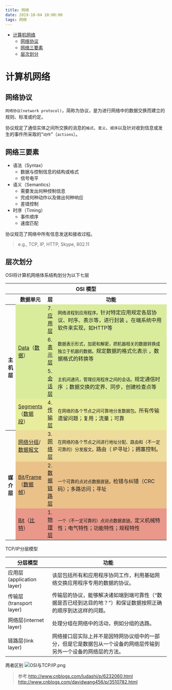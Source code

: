 ```yaml
---
title: 网络
date: 2019-10-04 10:00:00
tags: 网络
---
```


<!-- toc orderedList:0 depthFrom:1 depthTo:6 -->

- [计算机网络](#计算机网络)
  - [网络协议](#网络协议)
  - [网络三要素](#网络三要素)
  - [层次划分](#层次划分)

<!-- tocstop -->

# 计算机网络

## 网络协议

`网络协议(network protocol)`，简称为协议，是为进行网络中的数据交换而建立的规则、标准或约定。

协议规定了通信实体之间所交换的消息的`格式`、`意义`、`顺序`以及针对收到信息或发生的事件所采取的“`动作`”（`actions`）。

## 网络三要素

- 语法（Syntax）
  - 数据与控制信息的结构或格式
  - 信号电平
- 语义（Semantics）
  - 需要发出何种控制信息
  - 完成何种动作以及做出何种响应
  - 差错控制
- 时序（Timing）
  - 事件顺序
  - 速度匹配

协议规范了网络中所有信息发送和接收过程。

> e.g., TCP, IP, HTTP, Skype,  802.11

## 层次划分

OSI将计算机网络体系结构划分为以下七层

<table class="wikitable" style="margin: 1em auto 1em auto;">
<tbody><tr>
<th colspan="5"><span id="pos_placeholder" style="width: 0px; height: 0px; visibility: hidden; margin: 0px; padding: 0px;"></span>OSI 模型</th>
</tr>
<tr>
<th></th>
<th>数据单元</th>
<th>层</th>
<th style="width:30em;">功能</th>
</tr>
<tr>
<th rowspan="4">主机层</th>
<td style="background:#d8ec9c;" rowspan="3"><a href="/wiki/Data" title="Data">Data</a>（<a href="/wiki/%E6%95%B0%E6%8D%AE" title="数据">数据</a>）</td>
<td style="background:#d8ec9b;">7. <a href="/wiki/%E5%BA%94%E7%94%A8%E5%B1%82" title="应用层">应用层</a></td>
<td style="background:#d8ec9c;"><small>网络进程到应用程序。</small>针对特定应用规定各层协议、时序、表示等，进行封装 。在端系统中用软件来实现，如HTTP等</td>
</tr>
<tr>
<td style="background:#d8ec9b;">6. <a href="/wiki/%E8%A1%A8%E7%A4%BA%E5%B1%82" title="表示层">表示层</a></td>
<td style="background:#d8ec9b;"><small>数据表示形式，加密和解密，把机器相关的数据转换成独立于机器的数据。</small>规定数据的格式化表示 ，数据格式的转换等</td>
</tr>
<tr>
<td style="background:#d8ec9b;">5. <a href="/wiki/%E4%BC%9A%E8%AF%9D%E5%B1%82" title="会话层">会话层</a></td>
<td style="background:#d8ec9b;"><small>主机间通讯，管理应用程序之间的会话。</small>规定通信时序 ；数据交换的定界、同步，创建检查点等</td>
</tr>
<tr>
<td style="background:#e7ed9c;"><a href="/w/index.php?title=Packet_segmentation&amp;action=edit&amp;redlink=1" class="new" title="Packet segmentation（页面不存在）">Segments</a>（<a href="/wiki/%E6%95%B0%E6%8D%AE%E6%AE%B5" title="数据段">数据段</a>）</td>
<td style="background:#e7ed9c;">4. <a href="/wiki/%E4%BC%A0%E8%BE%93%E5%B1%82" title="传输层">传输层</a></td>
<td style="background:#e7ed9c;"><small>在网络的各个节点之间可靠地分发数据包。</small>所有传输遗留问题；复用；流量；可靠</td>
</tr>
<tr>
<th rowspan="3">媒介层</th>
<td style="background:#eddc9c;"><a href="/wiki/%E7%B6%B2%E8%B7%AF%E5%B0%81%E5%8C%85" title="网络分组">网络分组</a>/<a href="/wiki/%E8%B3%87%E6%96%99%E5%8C%85" title="数据报文">数据报文</a></td>
<td style="background:#eddc9c;">3. <a href="/wiki/%E7%BD%91%E7%BB%9C%E5%B1%82" title="网络层">网络层</a></td>
<td style="background:#eddc9c;"><small>在网络的各个节点之间进行地址分配、路由和（不一定可靠的）分发报文。</small>路由（ IP寻址）；拥塞控制。</td>
</tr>
<tr>
<td style="background:#e9c189;"><a href="/wiki/Bit" class="mw-disambig" title="Bit">Bit</a>/<a href="/w/index.php?title=Frame_(networking)&amp;action=edit&amp;redlink=1" class="new" title="Frame (networking)（页面不存在）">Frame</a>（<a href="/wiki/%E5%B8%A7" title="帧">数据帧</a>）</td>
<td style="background:#e9c189;">2. <a href="/wiki/%E6%95%B0%E6%8D%AE%E9%93%BE%E8%B7%AF%E5%B1%82" title="数据链路层">数据链路层</a></td>
<td style="background:#e9c189;"><small>一个可靠的点对点数据直链。</small>检错与纠错（CRC码）；多路访问；寻址</td>
</tr>
<tr>
<td style="background:#e9988a;"><a href="/wiki/Bit" class="mw-disambig" title="Bit">Bit</a>（<a href="/wiki/%E6%AF%94%E7%89%B9" class="mw-disambig" title="比特">比特</a>）</td>
<td style="background:#e9988a;">1. <a href="/wiki/%E7%89%A9%E7%90%86%E5%B1%82" title="物理层">物理层</a></td>
<td style="background:#e9988a;"><small>一个（不一定可靠的）点对点数据直链。</small>定义机械特性；电气特性；功能特性；规程特性</td>
</tr>
</tbody></table>

 TCP/IP分层模型

| 分层模型                  | 功能                                                         |
| ------------------------- | ------------------------------------------------------------ |
| 应用层(application layer) | 该层包括所有和应用程序协同工作，利用基础网络交换应用程序专用的数据的协议。 |
| 传输层(transport layer)   | 传输层的协议，能够解决诸如端到端可靠性（“数据是否已经到达目的地？”）和保证数据按照正确的顺序到达这样的问题。 |
| 网络层(internet layer)    | 处理分组在网络中的活动，例如分组的选路。                     |
| 链路层(link layer)        | 网络接口层实际上并不是因特网协议组中的一部分，但是它是数据包从一个设备的网络层传输到另外一个设备的网络层的方法。 |

两者区别
![OSI与TCP/IP.png](C:/Users/Administrator/Desktop/My-study-records-master/MOOC/img/OSI%E4%B8%8ETCP-IP.png)

> 参考:http://www.cnblogs.com/ludashi/p/6232060.html http://www.cnblogs.com/davidwang456/p/3510782.html